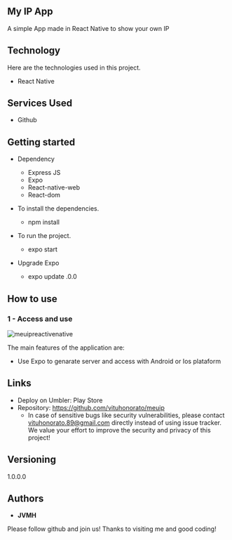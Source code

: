 ## My IP  App


A simple App made in React Native to show your own IP 


## Technology 

Here are the technologies used in this project.

* React Native


## Services Used

* Github

## Getting started

* Dependency
  - Express JS
  - Expo
  - React-native-web
  - React-dom

  
  
* To install the dependencies.
  - npm install
  
* To run the project.
  - expo start

* Upgrade Expo
  - expo update <current version> .0.0 
  
  
## How to use

### 1 - Access and use 

![meuipreactivenative](https://user-images.githubusercontent.com/101150943/217050179-6808bf8b-96c7-4a87-9d52-96d2e5ed8e9d.jpg)

The main features of the application are:

 - Use Expo to genarate server and access with Android or Ios plataform
 
  


## Links
  - Deploy on Umbler: Play Store
  - Repository: https://github.com/vituhonorato/meuip
    - In case of sensitive bugs like security vulnerabilities, please contact
      vituhonorato.89@gmail.com directly instead of using issue tracker. We value your effort
      to improve the security and privacy of this project!

  ## Versioning

  1.0.0.0


  ## Authors

  * **JVMH** 

  Please follow github and join us!
  Thanks to visiting me and good coding!
